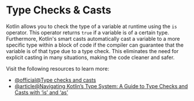# Type Checks & Casts

Kotlin allows you to check the type of a variable at runtime using the `is` operator. This operator returns `true` if a variable is of a certain type.  Furthermore, Kotlin's smart casts automatically cast a variable to a more specific type within a block of code if the compiler can guarantee that the variable is of that type due to a type check. This eliminates the need for explicit casting in many situations, making the code cleaner and safer.

Visit the following resources to learn more:

- [@official@Type checks and casts](https://kotlinlang.org/docs/typecasts.html)
- [@article@Navigating Kotlin’s Type System: A Guide to Type Checks and Casts with ‘is’ and ‘as’](https://medium.com/learn-to-earn/navigating-kotlins-type-system-a-guide-to-type-checks-and-casts-with-is-and-as-0368ae9e4337)